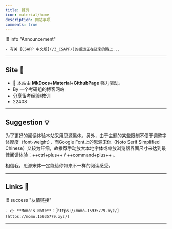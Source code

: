 ```yaml
---
title: 首页
icon: material/home
description: 网站事项
comments: true
---
```

!!! info "Announcement"

	- 有关 [CSAPP 中文版](/3_CSAPP/)的搬运正在赶来的路上...

---


## Site 🚩

- 🚀 本站由 **MkDocs**+**Material**+**GithubPage** 强力驱动。
- By 一个考研蛆的博客网站
- 分享备考经验/教训
- 22408

---

## Suggestion 💡

为了更好的阅读体验本站采用思源黑体。另外，由于主题的某些限制不便于调整字体厚度（font-weight），而Google Font上的思源宋体（Noto Serif Simplified Chinese）又较为纤细，故推荐手动放大本地字体或缩放浏览器界面尺寸来达到最佳阅读体验：++ctrl+plus++ / ++command+plus++ 。

相信我，思源宋体一定能给你带来不一样的阅读感受。

---


## Links 🔗


!!! success "友情链接"

	- 👉 **Momo's Note**：[https://momo.15935779.xyz/](https://momo.15935779.xyz/)

---
